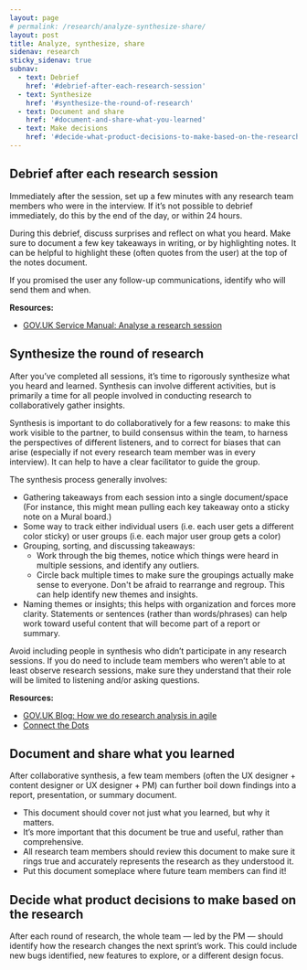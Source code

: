 ```yaml
---
layout: page
# permalink: /research/analyze-synthesize-share/
layout: post
title: Analyze, synthesize, share
sidenav: research
sticky_sidenav: true
subnav:
  - text: Debrief
    href: '#debrief-after-each-research-session'
  - text: Synthesize
    href: '#synthesize-the-round-of-research'
  - text: Document and share
    href: '#document-and-share-what-you-learned'
  - text: Make decisions
    href: '#decide-what-product-decisions-to-make-based-on-the-research'
---
```



## Debrief after each research session

Immediately after the session, set up a few minutes with any research team members who were in the interview. If it’s not possible to debrief immediately, do this by the end of the day, or within 24 hours.

During this debrief, discuss surprises and reflect on what you heard. Make sure to document a few key takeaways in writing, or by highlighting notes. It can be helpful to highlight these (often quotes from the user) at the top of the notes document.

If you promised the user any follow-up communications, identify who will send them and when.

**Resources:**
- [GOV.UK Service Manual: Analyse a research session](https://www.gov.uk/service-manual/user-research/analyse-a-research-session)

## Synthesize the round of research

After you’ve completed all sessions, it’s time to rigorously synthesize what you heard and learned. Synthesis can involve different activities, but is primarily a time for all people involved in conducting research to collaboratively gather insights.

Synthesis is important to do collaboratively for a few reasons: to make this work visible to the partner, to build consensus within the team, to harness the perspectives of different listeners, and to correct for biases that can arise (especially if not every research team member was in every interview). It can help to have a clear facilitator to guide the group.

The synthesis process generally involves:  
- Gathering takeaways from each session into a single document/space (For instance, this might mean pulling each key takeaway onto a sticky note on a Mural board.)
- Some way to track either individual users (i.e. each user gets a different color sticky) or user groups (i.e. each major user group gets a color)
- Grouping, sorting, and discussing takeaways:
    - Work through the big themes, notice which things were heard in multiple sessions, and identify any outliers.
    - Circle back multiple times to make sure the groupings actually make sense to everyone. Don't be afraid to rearrange and regroup. This can help identify new themes and insights.
- Naming themes or insights; this helps with organization and forces more clarity. Statements or sentences (rather than words/phrases) can help work toward useful content that will become part of a report or summary.

Avoid including people in synthesis who didn’t participate in any research sessions. If you do need to include team members who weren’t able to at least observe research sessions, make sure they understand that their role will be limited to listening and/or asking questions.

**Resources:**
- [GOV.UK Blog: How we do research analysis in agile](https://userresearch.blog.gov.uk/2014/06/05/how-we-do-research-analysis-in-agile/)
- [Connect the Dots](https://civicservicedesign.com/connect-the-dots-794fda8f10d2)

## Document and share what you learned

After collaborative synthesis, a few team members (often the UX designer + content designer or UX designer + PM) can further boil down findings into a report, presentation, or summary document.

- This document should cover not just what you learned, but why it matters.
- It’s more important that this document be true and useful, rather than comprehensive.
- All research team members should review this document to make sure it rings true and accurately represents the research as they understood it.
- Put this document someplace where future team members can find it!

## Decide what product decisions to make based on the research

After each round of research, the whole team — led by the PM — should identify how the research changes the next sprint’s work. This could include new bugs identified, new features to explore, or a different design focus.
